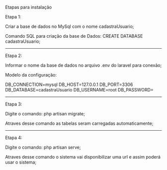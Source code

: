 Etapas para instalação

Etapa 1:

Criar a base de dados no MySql com o nome cadastraUsuario;

Comando SQL para criação da base de Dados: CREATE DATABASE cadastraUsuario;

---
Etapa 2:

Informar o nome da base de dados no arquivo .env do laravel para conexão;

Modelo da configuração:

DB_CONNECTION=mysql DB_HOST=127.0.0.1 DB_PORT=3306 DB_DATABASE=cadastraUsuario DB_USERNAME=root DB_PASSWORD=


----
Etapa 3:

Digite o comando: php artisan migrate;

Atraves desse comando as tabelas seram carregadas automaticamente;

---
Etapa 4:

Digite o comando: php artisan serve;

Atraves desse comando o sistema vai disponibilizar uma url e assim poderá usar o sistema;
